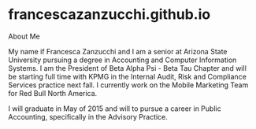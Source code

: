 # francescazanzucchi.github.io
About Me

My name if Francesca Zanzucchi and I am a senior at Arizona State University pursuing a degree in Accounting and Computer Information Systems. I am the President of Beta Alpha Psi - Beta Tau Chapter and will be starting full time with KPMG in the Internal Audit, Risk and Compliance Services practice next fall. I currently work on the Mobile Marketing Team for Red Bull North America. 

I will graduate in May of 2015 and will to pursue a career in Public Accounting, specifically in the Advisory Practice.
